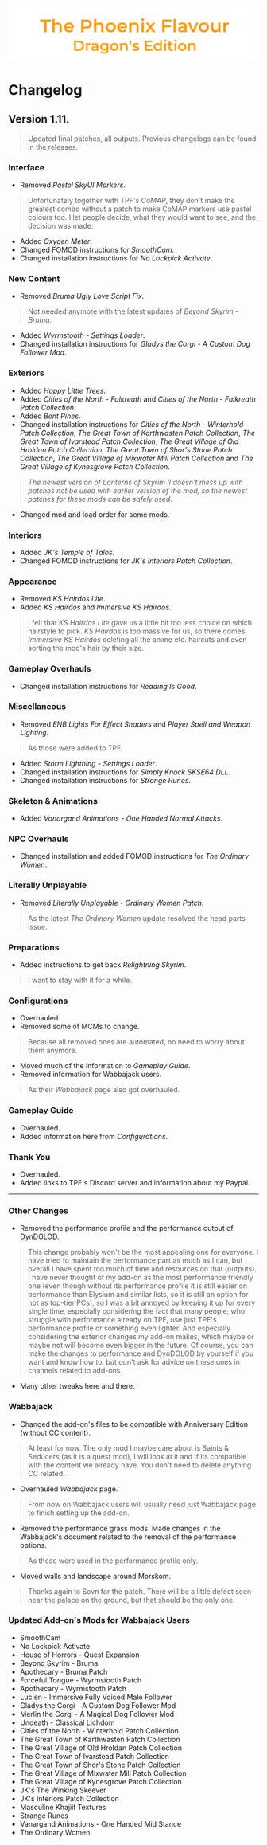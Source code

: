 ![image](images/Banner.png)

# Changelog

## Version 1.11.

> Updated final patches, all outputs.
> Previous changelogs can be found in the releases.

### Interface

* Removed _Pastel SkyUI Markers_.
> Unfortunately together with TPF's _CoMAP_, they don't make the greatest combo without a patch to make CoMAP markers use pastel colours too. I let people decide, what they would want to see, and the decision was made.
* Added _Oxygen Meter_.
* Changed FOMOD instructions for _SmoothCam_.
* Changed installation instructions for _No Lockpick Activate_.

### New Content

* Removed _Bruma Ugly Love Script Fix_.
> Not needed anymore with the latest updates of _Beyond Skyrim - Bruma_.
* Added _Wyrmstooth - Settings Loader_.
* Changed installation instructions for _Gladys the Corgi - A Custom Dog Follower Mod_.

### Exteriors

* Added _Happy Little Trees_.
* Added _Cities of the North - Falkreath_ and _Cities of the North - Falkreath Patch Collection_.
* Added _Bent Pines_.
* Changed installation instructions for _Cities of the North - Winterhold Patch Collection_, _The Great Town of Karthwasten Patch Collection_, _The Great Town of Ivarstead Patch Collection_, _The Great Village of Old Hroldan Patch Collection_, _The Great Town of Shor's Stone Patch Collection_, _The Great Village of Mixwater Mill Patch Collection_ and _The Great Village of Kynesgrove Patch Collection_.
> _The newest version of Lanterns of Skyrim II doesn't mess up with patches not be used with earlier version of the mod, so the newest patches for these mods can be safely used._
* Changed mod and load order for some mods.

### Interiors

* Added _JK's Temple of Talos._
* Changed FOMOD instructions for _JK's Interiors Patch Collection_.

### Appearance

* Removed _KS Hairdos Lite_.
* Added _KS Hairdos_ and _Immersive KS Hairdos_.
> I felt that _KS Hairdos Lite_ gave us a little bit too less choice on which hairstyle to pick. _KS Hairdos_ is too massive for us, so
there comes _Immersive KS Hairdos_ deleting all the anime etc. haircuts and even sorting the mod's hair by their size.

### Gameplay Overhauls

* Changed installation instructions for _Reading Is Good_.

### Miscellaneous

* Removed _ENB Lights For Effect Shaders_ and _Player Spell and Weapon Lighting_.
> As those were added to TPF.
* Added _Storm Lightning - Settings Loader_.
* Changed installation instructions for _Simply Knock SKSE64 DLL_.
* Changed installation instructions for _Strange Runes_.

### Skeleton & Animations

* Added _Vanargand Animations - One Handed Normal Attacks_.

### NPC Overhauls

* Changed installation and added FOMOD instructions for _The Ordinary Women_.

### Literally Unplayable

* Removed _Literally Unplayable - Ordinary Women Patch_.
> As the latest _The Ordinary Women_ update resolved the head parts issue.

### Preparations

* Added instructions to get back _Relightning Skyrim_.
> I want to stay with it for a while.

### Configurations

* Overhauled.
* Removed some of MCMs to change.
> Because all removed ones are automated, no need to worry about them anymore.
* Moved much of the information to _Gameplay Guide_.
* Removed information for Wabbajack users.
> As their _Wabbajack_ page also got overhauled.

### Gameplay Guide

* Overhauled.
* Added information here from _Configurations_.

### Thank You

* Overhauled.
* Added links to TPF's Discord server and information about my Paypal.

---

### Other Changes

* Removed the performance profile and the performance output of DynDOLOD.
> This change probably won't be the most appealing one for everyone. I have tried to maintain the performance part as much as I can, but 
overall I have spent too much of time and resources on that (outputs). I have never thought of my add-on as the most performance friendly one 
(even though without its performance profile it is still easier on performance than Elysium and similar lists, so it is still an option for not as top-tier PCs), 
so I was a bit annoyed by keeping it up for every single time, especially considering the fact that many people, who struggle with performance already on TPF, use just TPF's performance profile or something even lighter. And especially considering the exterior changes my add-on makes, which maybe or maybe not will become even bigger in the future. Of course, 
you can make the changes to performance and DynDOLOD by yourself if you want and know how to, but don't ask for advice on these ones in channels related to add-ons.
* Many other tweaks here and there.

### Wabbajack

* Changed the add-on's files to be compatible with Anniversary Edition (without CC content).
> At least for now. The only mod I maybe care about is Saints & Seducers (as it is a quest mod), I will look at it and if its compatible with the content we already have. You don't need to delete anything CC related.
* Overhauled _Wabbajack_ page.
> From now on Wabbajack users will usually need just Wabbajack page to finish setting up the add-on. 
* Removed the performance grass mods. Made changes in the Wabbajack's document related to the removal of the performance options.
> As those were used in the performance profile only.
* Moved walls and landscape around Morskom. 
> Thanks again to Sovn for the patch. There will be a little defect seen near the palace on the ground, but that should be the only one.

### Updated Add-on's Mods for Wabbajack Users

* SmoothCam
* No Lockpick Activate
* House of Horrors - Quest Expansion
* Beyond Skyrim - Bruma
* Apothecary - Bruma Patch
* Forceful Tongue - Wyrmstooth Patch
* Apothecary - Wyrmstooth Patch
* Lucien - Immersive Fully Voiced Male Follower
* Gladys the Corgi - A Custom Dog Follower Mod
* Merlin the Corgi - A Magical Dog Follower Mod
* Undeath - Classical Lichdom
* Cities of the North - Winterhold Patch Collection
* The Great Town of Karthwasten Patch Collection
* The Great Village of Old Hroldan Patch Collection
* The Great Town of Ivarstead Patch Collection
* The Great Town of Shor's Stone Patch Collection
* The Great Village of Mixwater Mill Patch Collection
* The Great Village of Kynesgrove Patch Collection
* JK's The Winking Skeever
* JK's Interiors Patch Collection
* Masculine Khajiit Textures
* Strange Runes
* Vanargand Animations - One Handed Mid Stance
* The Ordinary Women
